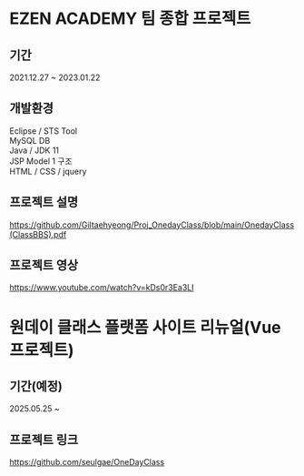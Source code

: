 # EZEN ACADEMY 팀 종합 프로젝트
## 기간
2021.12.27 ~ 2023.01.22 

## 개발환경
Eclipse / STS Tool </br>
MySQL DB </br>
Java / JDK 11 </br>
JSP Model 1 구조 </br>
HTML / CSS / jquery 

## 프로젝트 설명
https://github.com/Giltaehyeong/Proj_OnedayClass/blob/main/OnedayClass(ClassBBS).pdf

## 프로젝트 영상
https://www.youtube.com/watch?v=kDs0r3Ea3LI

# 원데이 클래스 플랫폼 사이트 리뉴얼(Vue 프로젝트)
## 기간(예정)
2025.05.25 ~ 

## 프로젝트 링크
https://github.com/seulgae/OneDayClass
